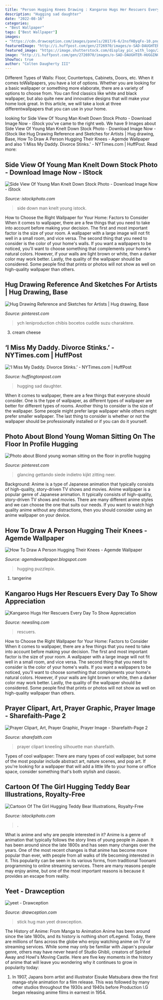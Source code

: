 ```yaml
---
title: "Person Hugging Knees Drawing : Kangaroo Hugs Her Rescuers Every Day To Show Appreciation"
description: "Hugging sad daughter"
date: "2022-08-16"
categories:
- "Best Wallpaper"
tags: ["Best Wallpaper"]
images:
- "https://cdn.drawception.com/images/panels/2017/6-6/2nsfHByqFx-10.png"
featuredImage: "http://i.huffpost.com/gen/2726970/images/o-SAD-DAUGHTER-HUGGING-facebook.jpg"
featured_image: "https://image.shutterstock.com/display_pic_with_logo/238227155/1724739226/stock-vector-vector-illustration-of-a-sad-male-character-and-a-wad-of-confused-thoughts-a-flat-drawing-of-a-man-1724739226.jpg"
image: "http://i.huffpost.com/gen/2726970/images/o-SAD-DAUGHTER-HUGGING-facebook.jpg"
ShowToc: true
author: "Colten Daugherty III"
---
```



Different Types of Walls: Floor, Countertops, Cabinets, Doors, etc.
When it comes toWallpapers, you have a lot of options. Whether you are looking for a basic wallpaper or something more elaborate, there are a variety of options to choose from. You can find classics like white and black wallpaper, but also quite new and innovative designs that will make your home look great. In this article, we will take a look at three differentwallpapers that you can use in your home.

	

		
looking for Side View Of Young Man Knelt Down Stock Photo - Download Image Now - iStock you've came to the right web. We have 9 Images about Side View Of Young Man Knelt Down Stock Photo - Download Image Now - iStock like Hug Drawing Reference and Sketches for Artists | Hug drawing, Base, How To Draw A Person Hugging Their Knees - Agemde Wallpaper and also ‘I Miss My Daddy. Divorce Stinks.’ - NYTimes.com | HuffPost. Read more:
		
    
## Side View Of Young Man Knelt Down Stock Photo - Download Image Now - IStock

<img loading=lazy src="https://media.istockphoto.com/photos/side-view-of-young-man-knelt-down-picture-id587202582" onerror="this.onerror=null;this.src='https://tse3.mm.bing.net/th?id=OIP.P6r_urfFt7FSeWNZeVIaywHaLH&amp;pid=15.1';" alt="Side View Of Young Man Knelt Down Stock Photo - Download Image Now - iStock">

_Source: istockphoto.com_

>side down man knelt young istock. 

	

How to Choose the Right Wallpaper for Your Home: Factors to Consider
When it comes to wallpaper, there are a few things that you need to take into account before making your decision. The first and most important factor is the size of your room. A wallpaper with a large image will not fit well in a small room, and vice versa. 
The second thing that you need to consider is the color of your home's walls. If you want a wallpapers to be noticed, you'll want to choose something that complements your home's natural colors. However, if your walls are light brown or white, then a darker color may work better. 
Lastly, the quality of the wallpaper should be considered. Some people find that prints or photos will not show as well on high-quality wallpaper than others.

    
## Hug Drawing Reference And Sketches For Artists | Hug Drawing, Base

<img loading=lazy src="https://i.pinimg.com/736x/d0/d6/7d/d0d67def83aa635e7f62735951c82985.jpg" onerror="this.onerror=null;this.src='https://tse2.mm.bing.net/th?id=OIP.126PnmpFKajohRA3cKtDTQHaKd&amp;pid=15.1';" alt="Hug Drawing Reference and Sketches for Artists | Hug drawing, Base">

_Source: pinterest.com_

>ych leniproduction chibis bocetos cuddle suzu charaktere. 

	

3. cream cheese 

    
## ‘I Miss My Daddy. Divorce Stinks.’ - NYTimes.com | HuffPost

<img loading=lazy src="http://i.huffpost.com/gen/2726970/images/o-SAD-DAUGHTER-HUGGING-facebook.jpg" onerror="this.onerror=null;this.src='https://tse3.mm.bing.net/th?id=OIP.6VL04minN-Xy4CuKNdFWSAHaDt&amp;pid=15.1';" alt="‘I Miss My Daddy. Divorce Stinks.’ - NYTimes.com | HuffPost">

_Source: huffingtonpost.com_

>hugging sad daughter. 

	

When it comes to wallpaper, there are a few things that everyone should consider. One is the type of wallpaper, as different types of wallpaper are better for different types of rooms. Another thing to consider is the size of the wallpaper. Some people might prefer large wallpaper while others might prefer smaller wallpaper. The last thing to consider is whether or not the wallpaper should be professionally installed or if you can do it yourself.

    
## Photo About Blond Young Woman Sitting On The Floor In Profile Hugging

<img loading=lazy src="https://i.pinimg.com/736x/e1/dd/fa/e1ddfa21ee12aafe22b1e12ca5bcf6b0.jpg" onerror="this.onerror=null;this.src='https://tse1.mm.bing.net/th?id=OIP.9xxlD-2GpeJLl98-9ffKVQHaLJ&amp;pid=15.1';" alt="Photo about Blond young woman sitting on the floor in profile hugging">

_Source: pinterest.com_

>glancing gettando siede indietro kijkt zitting neer. 

	

Background: Anime is a type of Japanese animation that typically consists of high-quality, story-driven TV shows and movies.
Anime wallpaper is a popular genre of Japanese animation. It typically consists of high-quality, story-driven TV shows and movies. There are many different anime styles and we can choose the one that suits our needs. If you want to watch high quality anime without any distractions, then you should consider using an anime wallpaper on your device.

    
## How To Draw A Person Hugging Their Knees - Agemde Wallpaper

<img loading=lazy src="https://image.shutterstock.com/display_pic_with_logo/238227155/1724739226/stock-vector-vector-illustration-of-a-sad-male-character-and-a-wad-of-confused-thoughts-a-flat-drawing-of-a-man-1724739226.jpg" onerror="this.onerror=null;this.src='https://tse1.mm.bing.net/th?id=OIP.pBpY6r16WjeCNlxNF4a8nAAAAA&amp;pid=15.1';" alt="How To Draw A Person Hugging Their Knees - Agemde Wallpaper">

_Source: agemdewallpaper.blogspot.com_

>hugging puzzlepix. 

	

1. tangerine 

    
## Kangaroo Hugs Her Rescuers Every Day To Show Appreciation

<img loading=lazy src="https://www.newslinq.com/wp-content/uploads/2020/01/rescued-kangaroo.jpg" onerror="this.onerror=null;this.src='https://tse2.mm.bing.net/th?id=OIP.SlW0bFUeeJdMcTtWoCJeMwHaD4&amp;pid=15.1';" alt="Kangaroo Hugs Her Rescuers Every Day To Show Appreciation">

_Source: newslinq.com_

>rescuers. 

	

How to Choose the Right Wallpaper for Your Home: Factors to Consider
When it comes to wallpaper, there are a few things that you need to take into account before making your decision. The first and most important factor is the size of your room. A wallpaper with a large image will not fit well in a small room, and vice versa. 
The second thing that you need to consider is the color of your home's walls. If you want a wallpapers to be noticed, you'll want to choose something that complements your home's natural colors. However, if your walls are light brown or white, then a darker color may work better. 
Lastly, the quality of the wallpaper should be considered. Some people find that prints or photos will not show as well on high-quality wallpaper than others.

    
## Prayer Clipart, Art, Prayer Graphic, Prayer Image - Sharefaith-Page 2

<img loading=lazy src="http://images.sharefaith.com/images/3/1185841755403_125/img_mouseover3.jpg" onerror="this.onerror=null;this.src='https://tse1.mm.bing.net/th?id=OIP.UJJ8dM5Fhoom7j74qXhmoQHaKH&amp;pid=15.1';" alt="Prayer Clipart, Art, Prayer Graphic, Prayer Image - Sharefaith-Page 2">

_Source: sharefaith.com_

>prayer clipart kneeling silhouette man sharefaith. 

	

Types of cool wallpaper:
There are many types of cool wallpaper, but some of the most popular include abstract art, nature scenes, and pop art. If you're looking for a wallpaper that will add a little life to your home or office space, consider something that's both stylish and classic.

    
## Cartoon Of The Girl Hugging Teddy Bear Illustrations, Royalty-Free

<img loading=lazy src="https://media.istockphoto.com/illustrations/watercolor-illustration-of-girl-hugging-a-teddy-bear-illustration-id694753286?k=6&amp;m=694753286&amp;s=612x612&amp;w=0&amp;h=906nthAzK2U3h-Z-gesjBr3XgylyasF688WS74Jl7Lk=" onerror="this.onerror=null;this.src='https://tse1.mm.bing.net/th?id=OIP.SaMus0Z6jXuWUVnm_PwhygHaFX&amp;pid=15.1';" alt="Cartoon Of The Girl Hugging Teddy Bear Illustrations, Royalty-Free">

_Source: istockphoto.com_

>. 

	

What is anime and why are people interested in it?
Anime is a genre of animation that typically follows the story lines of young people in Japan. It has been around since the late 1800s and has seen many changes over the years. One of the most recent changes is that anime has become more popular than ever, with people from all walks of life becoming interested in it. This popularity can be seen in its various forms, from traditional Toonami programming to online streaming services. There are many reasons people may enjoy anime, but one of the most important reasons is because it provides an escape from reality.

    
## Yeet - Drawception

<img loading=lazy src="https://cdn.drawception.com/images/panels/2017/6-6/2nsfHByqFx-10.png" onerror="this.onerror=null;this.src='https://tse4.mm.bing.net/th?id=OIP.NanNqyEaT-3_q08rDQt1zQAAAA&amp;pid=15.1';" alt="yeet - Drawception">

_Source: drawception.com_

>stick hug man yeet drawception. 

	

The History of Anime: From Manga to Animation
Anime has been around since the late 1800s, and its history is nothing short ofLegend. Today, there are millions of fans across the globe who enjoy watching anime on TV or streaming services. While some may only be familiar with Japan's popular genre, others may have never heard of Studio Ghibli, creators of Spirited Away and Howl's Moving Castle. Here are five key moments in the history of anime that will leave you wondering why it continues to grow in popularity today:
1) In 1907, Japans born artist and illustrator Eisuke Matsubara drew the first manga-style animation for a film release. This was followed by many other studios throughout the 1930s and 1940s before Production I.G began releasing anime films in earnest in 1954.

